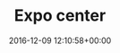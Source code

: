 ---
title:		"Expo center"
type:		"photos"
mediatype:		"upload"
location:		"Berlin, Germany"
date:		"2016-12-09 12:10:58+00:00"
album:		"city"
filename:		"expo-center-veb-berlin.md"
series:		"berlin"
cl_public_id:		"city/expo-center-veb-berlin"
cl_version:		1497000264
format:		"tiff"
bytes:		7103848
width:		2560
height:		1440
colours:
- "#8F8B88"
- "#B9B7B5"
- "#83837E"
- "#F0F1F3"
- "#E9EBEB"
- "#3D3C36"
- "#868986"
- "#B7B7B4"
- "#B5B7B5"
- "#BFBDBE"
- "#8B8E8F"
- "#928F92"
exposure_mode:		"Auto"
program:		"Aperture-priority AE"
aperture:		"5.0"
focal_length:		"24.0 mm"
iso:		"200"
shutter_speed:		"1/160"
metering:		"Multi-segment"
flash:		"Off, Did not fire"
white_balance:		"Custom"
colour_temp:		"5400"
has_crop:		"false"
orientation:		"Horizontal (normal)"
camera_model:		"NIKON D800"
lens_info:		"24-70mm f/2.8"
artist:		"No artist info"
x_resolution:		"300"
y_resolution:		"300"
---